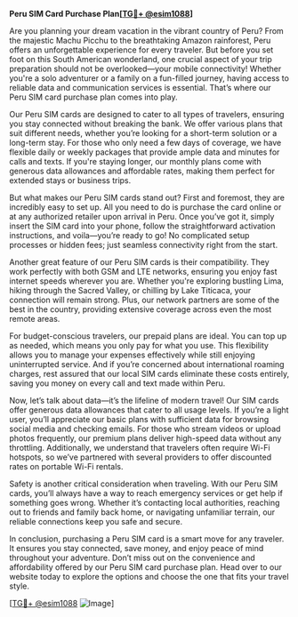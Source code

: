 **Peru SIM Card Purchase Plan[[TG💪+ @esim1088](https://t.me/s/esim1088)]**

Are you planning your dream vacation in the vibrant country of Peru? From the majestic Machu Picchu to the breathtaking Amazon rainforest, Peru offers an unforgettable experience for every traveler. But before you set foot on this South American wonderland, one crucial aspect of your trip preparation should not be overlooked—your mobile connectivity! Whether you're a solo adventurer or a family on a fun-filled journey, having access to reliable data and communication services is essential. That’s where our Peru SIM card purchase plan comes into play.

Our Peru SIM cards are designed to cater to all types of travelers, ensuring you stay connected without breaking the bank. We offer various plans that suit different needs, whether you’re looking for a short-term solution or a long-term stay. For those who only need a few days of coverage, we have flexible daily or weekly packages that provide ample data and minutes for calls and texts. If you're staying longer, our monthly plans come with generous data allowances and affordable rates, making them perfect for extended stays or business trips.

But what makes our Peru SIM cards stand out? First and foremost, they are incredibly easy to set up. All you need to do is purchase the card online or at any authorized retailer upon arrival in Peru. Once you’ve got it, simply insert the SIM card into your phone, follow the straightforward activation instructions, and voila—you’re ready to go! No complicated setup processes or hidden fees; just seamless connectivity right from the start.

Another great feature of our Peru SIM cards is their compatibility. They work perfectly with both GSM and LTE networks, ensuring you enjoy fast internet speeds wherever you are. Whether you're exploring bustling Lima, hiking through the Sacred Valley, or chilling by Lake Titicaca, your connection will remain strong. Plus, our network partners are some of the best in the country, providing extensive coverage across even the most remote areas.

For budget-conscious travelers, our prepaid plans are ideal. You can top up as needed, which means you only pay for what you use. This flexibility allows you to manage your expenses effectively while still enjoying uninterrupted service. And if you’re concerned about international roaming charges, rest assured that our local SIM cards eliminate these costs entirely, saving you money on every call and text made within Peru.

Now, let’s talk about data—it’s the lifeline of modern travel! Our SIM cards offer generous data allowances that cater to all usage levels. If you’re a light user, you’ll appreciate our basic plans with sufficient data for browsing social media and checking emails. For those who stream videos or upload photos frequently, our premium plans deliver high-speed data without any throttling. Additionally, we understand that travelers often require Wi-Fi hotspots, so we’ve partnered with several providers to offer discounted rates on portable Wi-Fi rentals.

Safety is another critical consideration when traveling. With our Peru SIM cards, you’ll always have a way to reach emergency services or get help if something goes wrong. Whether it’s contacting local authorities, reaching out to friends and family back home, or navigating unfamiliar terrain, our reliable connections keep you safe and secure.

In conclusion, purchasing a Peru SIM card is a smart move for any traveler. It ensures you stay connected, save money, and enjoy peace of mind throughout your adventure. Don’t miss out on the convenience and affordability offered by our Peru SIM card purchase plan. Head over to our website today to explore the options and choose the one that fits your travel style. 

[[TG💪+ @esim1088](https://t.me/s/esim1088) ![Image](https://i.postimg.cc/Y0z9fWf4/image.png)]